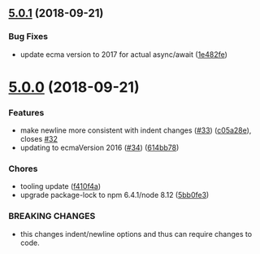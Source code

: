 <a name="5.0.1"></a>
## [5.0.1](https://github.com/videojs/eslint-config-videojs/compare/v5.0.0...v5.0.1) (2018-09-21)

### Bug Fixes

* update ecma version to 2017 for actual async/await ([1e482fe](https://github.com/videojs/eslint-config-videojs/commit/1e482fe))

<a name="5.0.0"></a>
# [5.0.0](https://github.com/videojs/eslint-config-videojs/compare/v4.0.1...v5.0.0) (2018-09-21)

### Features

* make newline more consistent with indent changes ([#33](https://github.com/videojs/eslint-config-videojs/issues/33)) ([c05a28e](https://github.com/videojs/eslint-config-videojs/commit/c05a28e)), closes [#32](https://github.com/videojs/eslint-config-videojs/issues/32)
* updating to ecmaVersion 2016 ([#34](https://github.com/videojs/eslint-config-videojs/issues/34)) ([614bb78](https://github.com/videojs/eslint-config-videojs/commit/614bb78))

### Chores

* tooling update ([f410f4a](https://github.com/videojs/eslint-config-videojs/commit/f410f4a))
* upgrade package-lock to npm 6.4.1/node 8.12 ([5bb0fe3](https://github.com/videojs/eslint-config-videojs/commit/5bb0fe3))


### BREAKING CHANGES

* this changes indent/newline options and thus can require changes to code.

